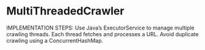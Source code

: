 # MultiThreadedCrawler
IMPLEMENTATION STEPS:  Use Java’s ExecutorService to manage multiple crawling threads. Each thread fetches and processes a URL. Avoid duplicate crawling using a ConcurrentHashMap.
